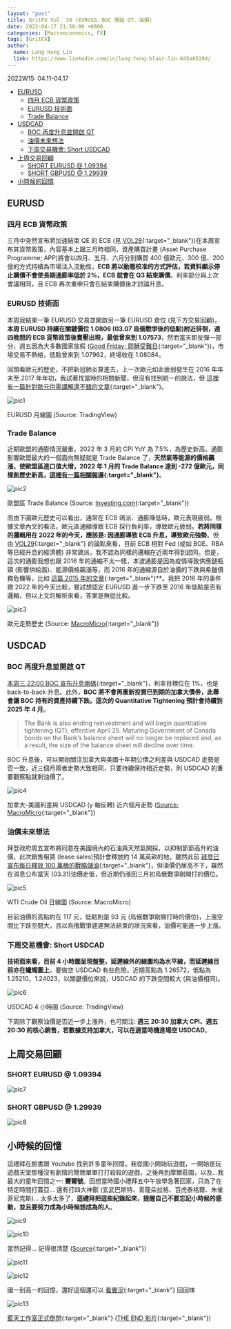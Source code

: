 ```yaml
---
layout: "post"
title: GritFX Vol. 30 (EURUSD、BOC 開始 QT、油價)
date: 2022-04-17 21:58:00 +0800
categories: [Macroeconomics, FX]
tags: [GritFX]
author:
  name: Lung Hung Lin
  link: https://www.linkedin.com/in/lung-hung-blair-lin-645a85194/ 
---
```

2022W15: 04.11-04.17
- [EURUSD](#eurusd)
  - [四月 ECB 貨幣政策](#四月-ecb-貨幣政策)
  - [EURUSD 技術面](#eurusd-技術面)
  - [Trade Balance](#trade-balance)
- [USDCAD](#usdcad)
  - [BOC 再度升息並開啟 QT](#boc-再度升息並開啟-qt)
  - [油價未來想法](#油價未來想法)
  - [下周交易機會: Short USDCAD](#下周交易機會-short-usdcad)
- [上周交易回顧](#上周交易回顧)
  - [SHORT EURUSD @ 1.09394](#short-eurusd--109394)
  - [SHORT GBPUSD @ 1.29939](#short-gbpusd--129939)
- [小時候的回憶](#小時候的回憶)
  
## EURUSD 
### 四月 ECB 貨幣政策
三月中突然宣布將加速結束 QE 的 ECB (見 [VOL28](https://financeprotein.com/macroeconomics/fx/GritFX-VOL28/){:target="_blank"})在本周宣布其貨幣政策，內容基本上跟三月時相同，資產購買計畫 (Asset Purchase Programme; APP)將會以四月、五月、六月分別購買 400 億歐元、300 億、200 億的方式持續為市場注入流動性，**ECB 將以動態校准的方式評估，若資料顯示停止購債不會使長期通膨率低於 2%，ECB 就會在 Q3 結束購債**。利率部分與上次會議相同，且 ECB 再次重申只會在結束購債後才討論升息。

### EURUSD 技術面
本周我結束一筆 EURUSD 交易並開啟另一筆 EURUSD 倉位 (見下方交易回顧)，**本周 EURUSD 持續在關鍵價位 1.0806 (03.07 烏俄戰爭後的低點)附近徘徊，週四晚間的 ECB 貨幣政策後賣壓出現，最低曾來到 1.07573**，然而當天即反彈一部分，週五因為大多數國家放假 ([Good Friday; 耶穌受難日](https://www.google.com/search?q=Good+Friday&oq=Good+Friday&aqs=edge..69i57j69i61l2&sourceid=chrome&ie=UTF-8){:target="_blank"})，市場交易不熱絡，低點曾來到 1.07962，終場收在 1.08084。

回頭看歐元的歷史，不把新冠肺炎算進去，上一次歐元如此疲弱發生在 2016 年年末至 2017 年年初，我試著找當時的相關新聞，但沒有找到統一的說法，但 [這裡有一篇針對歐元供需講解還不錯的文章](https://www.businesstoday.com.tw/article/category/80392/post/202004160019/){:target="_blank"}。

![pic1](https://lh3.googleusercontent.com/pw/AM-JKLVoZZpqFvEubFoZhmN4Up49j_MM08l2S0z481spwM7bU6uXeUxfT9PpPeZk3DImFXbXDMS4BXwU32zSvYa1640oi2JTGz9wAPL9GhOvDgOKaWax69YpCZ0x0qUmodmfROVBq4LWttEKFewdbVuEqgiH=w1427-h819-no?authuser=0)

EURUSD 月線圖 (Source: TradingView)

### Trade Balance

近期歐盟的通膨情況嚴重，2022 年 3 月的 CPI YoY 為 7.5%，為歷史新高。通膨影響歐盟最大的一個面向無疑就是 Trade Balance 了，**天然氣等能源的價格飆漲，使歐盟區進口值大增，2022 年 1 月的 Trade Balance 達到 -272 億歐元，同樣創歷史新高，[這裡有一篇相關報導](https://www.rte.ie/news/business/2022/0318/1287115-euro-zone-trade-deficit-widens-as-energy-costs-surge/){:target="_blank"}**。

![pic2](https://lh3.googleusercontent.com/pw/AM-JKLXCeNWxe9nF5TuLkKZMMV83PmOiPObY_sZgwBgTedLTHxl-x9U1s5mrNIWrXeG3tO1ecFGNpaW49P5RvB2bNH7kOZ-COlmYn7MzLs3--aXXuRs2LuFNZemyUXJDPgwJDhZkvtq-9bC_5qaimPK4tTtq=w759-h383-no?authuser=0)

歐盟區 Trade Balance (Source: [Investing.com](https://www.investing.com/economic-calendar/trade-balance-287){:target="_blank"})

而由下圖歐元歷史可以看出，通常在 ECB 鴿派、通膨降低時，歐元表現疲弱。根據文章內文的看法，歐元區通縮導致 ECB 採行負利率，導致歐元疲弱。**若將同樣的邏輯用在 2022 年的今天，應該是: 因通膨導致 ECB 升息，導致歐元強勢**。但由 [VOL29](https://financeprotein.com/macroeconomics/fx/GritFX-VOL29/){:target="_blank"} 的論點來看，目前 ECB 相對 Fed (或如 BOE、RBA 等已經升息的經濟體) 非常鴿派，我不認為同樣的邏輯在近兩年得到認同。但是，這次的通膨我想也跟 2016 年的通縮不太一樣，本波通膨是因為疫情導致供應鏈瓶頸 (影響供給面)、能源價格飆漲等，而 2016 年的通縮源自於油價的下跌與希臘債務危機等，比如 [這篇 2015 年的文章](https://tw.news.yahoo.com/%E6%AD%90%E7%9B%9F%E4%B8%8A%E8%AA%BF%E6%88%90%E9%95%B7%E9%A0%90%E6%B8%AC-%E9%99%B7%E9%80%9A%E7%B8%AE%E6%88%90%E5%AE%9A%E5%B1%80-115004822.html){:target="_blank"}**。我把 2016 年的事件跟 2022 年的今天比較，嘗試想認定 EURUSD 進一步下跌至 2016 年低點是否有邏輯，但以上文的解析來看，答案是無從比較。

![pic3](https://lh3.googleusercontent.com/pw/AM-JKLUALFZqljrTKSUTRFwKA9-J8BReGKhC_hggGesKBf8aHe6TR2h1o2mHi8EUFjmkBm4-zU5wJKMkkTWjX4s11iTzmc4Ix0Jpz_dDzjgsNyX-s8AKhQCDZvqPdGkj23Fb6zm4kV9gZOt4LTMWGdeFxFpD=w1588-h893-no?authuser=0)

歐元走勢歷史 (Source: [MacroMicro](https://www.businesstoday.com.tw/article/category/80392/post/202004160019/){:target="_blank"})

## USDCAD
### BOC 再度升息並開啟 QT

[本周三 22:00 BOC 宣布升息兩碼](https://www.bankofcanada.ca/2022/04/fad-press-release-2022-04-13/){:target="_blank"}，利率目標位在 1%，也是 back-to-back 升息。此外，**BOC 將不會再重新投資已到期的加拿大債券，此舉會讓 BOC 持有的資產持續下跌。這次的 Quantitative Tightening 預計會持續到 2025 年 4 月**。

> The Bank is also ending reinvestment and will begin quantitative tightening (QT), effective April 25. Maturing Government of Canada bonds on the Bank’s balance sheet will no longer be replaced and, as a result, the size of the balance sheet will decline over time.

BOC 升息後，可以開始關注加拿大與美國十年期公債之利差與 USDCAD 走勢是否一致，近三個月兩者走勢大致相同，只要持續保持相近走勢，則 USDCAD 的重要觀察點就剩油價了。

![pic4](https://lh3.googleusercontent.com/pw/AM-JKLW0LIDb6ELr5mRH-yHQXsniakYNRj9NOXAc_NF2v8AZ9cMKD_L_26Iu-iJcR9t2-LrOjIUnytE7apaFBavJack0aj3JL6UuUASU9mDoFwffzXsQztTFOzdCkdbu_HkNvZ1Vc92sAZOOVBEPXuLs0TWM=w991-h595-no?authuser=0)

加拿大-美國利差與 USDCAD (y 軸反轉) 近六個月走勢 ([Source: MacroMicro](https://www.macromicro.me/charts/12978/jia-na-da-yu-mei-guo-li-cha-jia-bi-Y-zhou-fan-zhuan){:target="_blank"})

### 油價未來想法
拜登政府周五宣布將同意在美國境內的石油與天然氣開採，以抑制節節高升的油價，此次銷售租賃 (lease sales)預計會釋放約 14 萬英畝的地，雖然此前 [拜登已宣布每日釋放 100 萬桶的戰略儲油](https://www.rti.org.tw/news/view/id/2128757){:target="_blank"}，但油價仍居高不下，雖然在消息公布當天 (03.31)油價走低，但近期仍漲回三月初烏俄戰爭剛開打的價位。

![pic5](https://lh3.googleusercontent.com/pw/AM-JKLVHcbgIJiOw94CdGOmE4olIiJA9HebSjArn9zD8nHSR9uZLwLvVsWXH8T9h0j3ezRjPstLq5n9I7reQRhgF_pPolR8DBJlSrGwLnHGCM_O9WtyLGXroza46fnObCs5VZOsTxEKDaC_DXHCzEFMeqxNl=w1427-h819-no?authuser=0)

WTI Crude Oil 日線圖 (Source: MacroMicro)

目前油價的高點約在 117 元，低點則是 93 元 (烏俄戰爭剛開打時的價位)，上漲空間比下跌空間大，且以烏俄戰爭遲遲無法結束的狀況來看，油價可能進一步上漲。

### 下周交易機會: Short USDCAD
**技術面來看，目前 4 小時圖呈現盤整，延遲線外的線圖均為水平線，而延遲線目前亦在蠟燭圖上**，要做空 USDCAD 有些危險。近期高點為 1.26572，低點為 1.25210、1.24023，以關鍵價位來說，USDCAD 的下跌空間較大 (與油價相同)。

![pic6](https://lh3.googleusercontent.com/pw/AM-JKLXpNBAJqNFKgRbGzzK_zGeYU8x-ujCnw6QNak9qsE9mYrx9hUJp7x-d1ulyPTW_ckmWc0-8Nv7RzfHagDqbzcO2MPVon1mzbdFyTvM4PCtCzyTBu7xdpXXEZdMFxDx1MzXHuclcuJ5J9fzNzU1Q5sIH=w1427-h819-no?authuser=0)

USDCAD 4 小時圖 (Source: TradingView)

下周除了觀察油價是否近一步上漲外，也可關注: **週三 20:30 加拿大 CPI、週五 20:30 的核心銷售，若數據支持加拿大，可以在適當時機進場空 USDCAD**。

## 上周交易回顧
### SHORT EURUSD @ 1.09394
![pic7](https://lh3.googleusercontent.com/pw/AM-JKLWReoNaoNYHw2Fq7wW7PqnjNvux9LI-eiecU7WahSpFXXbdstyT09njzDWX1-eaFAmkPUGVVxFgYvjA38BRNfkIsMV5Ioet7pPeJKvB7P47Bk3prc7xWX9tzHPyh_sVUeDA4FgsXvnkF6HTvwlC9kfd=w859-h853-no?authuser=0)
### SHORT GBPUSD @ 1.29939
![pic8](https://lh3.googleusercontent.com/pw/AM-JKLVNOjszyRtxyCKvw4EFa5W27MMI-ZJmaAPL8Qh0mmf7hlKEF3s4Fdcz4wtVc6sZEgxtozVHhh97--KkNLE2GOx4XT-YpT79g1FOHO67_gycGUDsedG1Wk1M6RfNtK7zwCoqtdt_Tu5-kBiT0Q9Aoa0N=w859-h814-no?authuser=0)

## 小時候的回憶
這禮拜在臉書跟 Youtube 找到許多童年回憶，我從國小開始玩遊戲，一開始是玩遊戲天堂那種沒有劇情的簡簡單單打打殺殺的遊戲，之後再到摩爾莊園，以及…我最大的童年回憶之一: **賽爾號**。回想當時國小禮拜五中午放學急著回家，只為了在特定時間打蓋亞… 還有打四大神獸 (玄武巴斯特、青龍朵拉格、百虎泰格爾、朱雀菲尼克斯)… 太多太多了，**這禮拜把這些紀錄起來，提醒自己不要忘記小時候的感動，並且要努力成為小時候想成為的人**。

![pic9](https://lh3.googleusercontent.com/pw/AM-JKLV78c7-6oXGANHSzFEHKGq16oEVykkCtaiEIP1nK3F4PPrETVyLgUDxpLxCA0Sy-7VOdXrUEfXzdCL7czDp1vbcu078pUwaXSxozCvfolw5_Do9AgUxROdG52xqMYTbkh3-2sn-DWELRzou_fCbP5yg=w1792-h828-no?authuser=0)

![pic10](https://lh3.googleusercontent.com/pw/AM-JKLXrvoz2DobshM08tW00KbpM7XIile9suZpx3yu7fkkiy_Ic05iAeyr7Xxe4KHEF5sUvCtultOD8EbPt2oFEqCw802itcyLZWggZ7rAeaDxUJqph4kg_tZ7qc4y0juE2OvV4ZhcM20tKeDRFaftCYRQg=w1792-h828-no?authuser=0)

當然記得… 記得很清楚 ([Source](https://www.youtube.com/watch?v=-SwD-Pqspic&t=117s){:target="_blank"})

![pic11](https://lh3.googleusercontent.com/pw/AM-JKLXDmKkKoMGTQnLwS6CZwiPydBoH9pZCp0Dj5GnyE4RomS0U7uiloS758SqbJRJOBD3LTUMmKmS7VYm2vzt6Vc22InWzSanQHqEfMNlCu7siy5Pn3gOfZc6jsIXy9VoAH_MB6-gsiRsuUXB8LBKA7JJ4=w1588-h893-no?authuser=0)

![pic12](https://lh3.googleusercontent.com/pw/AM-JKLUpn6-zIXt6P_qC6l1NRrAwWQUSCEZ-y95sZt8EmUC63jwv62cYH8CwPJO-FDsK3iYgnR3rvoH6nrnk-VW3Hy3AsgWU9FkOPpzqDBbrPGJKE6VR8G_jyo5uHkqVe-nmp7frU_p1KUbsEgcJFwx0AFlk=w1588-h893-no?authuser=0)

國一到高一的回憶，還好這個還可以 [看實況](https://www.twitch.tv/quickybaby){:target="_blank"} 回回味

![pic13](https://lh3.googleusercontent.com/pw/AM-JKLVhuAcStS0N9jiks5VhYBlqWcWMHJkKK54iPhTTp-6HS6e51CkeJzvb4CA2Z-VQ7OG0qubOV7P8VAxZpOk-PU1OpjdCBylqnnQVbao8v-ue1PnlQcQLD_wtGCqI-hLO2nn8aSdDj7RUBmWeB8MOdt5R=w600-h893-no?authuser=0)

[藍天工作室正式倒閉](https://tw.news.yahoo.com/%E6%AD%A3%E5%BC%8F%E5%91%8A%E5%88%A5%EF%BC%81%E8%97%8D%E5%A4%A9%E5%B7%A5%E4%BD%9C%E5%AE%A4%E9%87%8B%E5%87%BA%E6%9C%80%E5%BE%8C%E4%B8%80%E6%94%AF%E5%8B%95%E7%95%AB-003704602.html){:target="_blank"} ([THE END 影片](https://www.youtube.com/watch?v=Uuua5lVrdP0){:target="_blank"})

